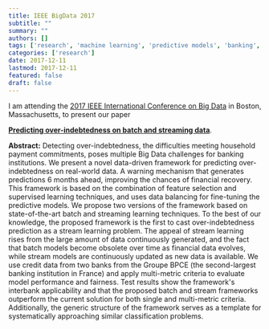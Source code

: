 ```yaml
---
title: IEEE BigData 2017
subtitle: ""
summary: ""
authors: []
tags: ['research', 'machine learning', 'predictive models', 'banking', 'feature selection', 'supervised learning', 'bigdata', 'stream learning']
categories: ['research']
date: 2017-12-11
lastmod: 2017-12-11
featured: false
draft: false
---
```


I am attending the [2017 IEEE International Conference on Big Data](http://cci.drexel.edu/bigdata/bigdata2017/index.html) in Boston, Massachusetts, to present  our paper

**[Predicting over-indebtedness on batch and streaming data](http://ieeexplore.ieee.org/document/8258084/)**.

**Abstract:**
Detecting over-indebtedness, the difficulties meeting household payment commitments, poses multiple Big Data challenges for banking institutions. We present a novel data-driven framework for predicting over-indebtedness on real-world data. A warning mechanism that generates predictions 6 months ahead, improving the chances of financial recovery. This framework is based on the combination of feature selection and supervised learning techniques, and uses data balancing for fine-tuning the predictive models. We propose two versions of the framework based on state-of-the-art batch and streaming learning techniques. To the best of our knowledge, the proposed framework is the first to cast over-indebtedness prediction as a stream learning problem. The appeal of stream learning rises from the large amount of data continuously generated, and the fact that batch models become obsolete over time as financial data evolves, while stream models are continuously updated as new data is available. We use credit data from two banks from the Groupe BPCE (the second-largest banking institution in France) and apply multi-metric criteria to evaluate model performance and fairness. Test results show the framework's interbank applicability and that the proposed batch and stream frameworks outperform the current solution for both single and multi-metric criteria. Additionally, the generic structure of the framework serves as a template for systematically approaching similar classification problems.

